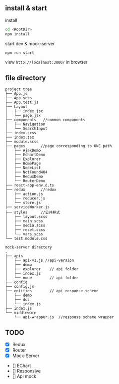 ## install & start

install 
```bash
cd <RootDir>
npm install
```

start dev & mock-server
```bash
npm run start
```

view `http://localhost:3000/` in browser

## file directory

```
project tree
├── App.js
├── App.scss
├── App.test.js
├── Layout      
│   ├── index.jsx
│   └── page.jsx
├── components   //common components
│   ├── Navigation
│   └── SearchInput
├── index.scss
├── index.tsx
├── module.scss
├── pages       //page corresponding to ONE path
│   ├── AjaxDemo
│   ├── EchartDemo
│   ├── Explorer
│   ├── HomePage
│   ├── NodeList
│   ├── NotFound404
│   ├── ReduxDemo
│   └── RouterDemo
├── react-app-env.d.ts
├── redux       //redux
│   ├── action.js
│   ├── reducer.js
│   └── store.js
├── serviceWorker.js
├── styles      //公共样式
│   ├── layout.scss
│   ├── main.scss
│   ├── media.scss
│   ├── reset.scss
│   └── vars.scss
└── test.module.css
```

```
mock-server directory
.
├── apis
│   ├── api-v1.js //api-version
│   ├── demo
│   ├── explorer    // api folder
│   ├── index.js
│   └── node        // api folder
├── config
├── config.js
├── entities        // api response scheme
│   ├── demo        
│   ├── dos
│   └── index.js
├── index.js
└── middleware
    └── api-wrapper.js  //response scheme wrapper
```

## TODO
- [x] Redux
- [x] Router
- [x] Mock-Server
- [] EChart
- [] Responsive
- [] Api mock
